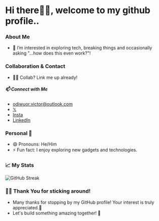 # Hi there👋🏿, welcome to my github profile..
### About Me
- 👀 I’m interested in exploring tech, breaking things and occasionally asking "...how does this even work?"!

### Collaboration & Contact
- 🤝🏿 Collab? Link me up already!
##### 📫 Connect with Me 
- odiwuor.victor@outlook.com
- [𝕏](https://x.com/vi_c_ta)
- [Insta](https://www.instagram.com/vi.c.ta/)
- [LinkedIn](in/odiwuor-victor-80a8082b6)

### Personal 🧩
- 😄 Pronouns: He/Him
- ⚡ Fun fact: I enjoy exploring new gadgets and technologies.

### 📈 My Stats
![GitHub Streak](https://github-readme-streak-stats.herokuapp.com/?user=odiwuorvictor&theme=dark)    
                                               
### 💪🏿 Thank You for sticking around!
- Many thanks for stopping by my GitHub profile! Your interest is truly appreciated.🌟
-  Let's build something amazing together! 🚀

